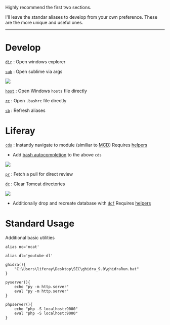 Highly recommend the first two sections.

I'll leave the standar aliases to develop from your own preference.  These are the more unique and useful ones.


----
# Develop

[`dir`](https://github.com/SpencerWoo/liferay-dev-projects/blob/master/tools/bash_alias/.bashrc#L1-L3) : Open windows explorer

[`sub`](https://github.com/SpencerWoo/liferay-dev-projects/blob/master/tools/bash_alias/.bashrc#L5-L7) : Open sublime via args 

![](https://github.com/SpencerWoo/liferay-dev-projects/blob/master/tools/bash_alias/gifs/sub2.gif)

[`host`](https://github.com/SpencerWoo/liferay-dev-projects/blob/master/tools/bash_alias/.bashrc#L9-L11) : Open Windows `hosts` file directly

[`rc`](https://github.com/SpencerWoo/liferay-dev-projects/blob/master/tools/bash_alias/.bashrc#L13-L15) : Open `.bashrc` file directly

[`sb`](https://github.com/SpencerWoo/liferay-dev-projects/blob/master/tools/bash_alias/.bashrc#L17-L19) : Refresh aliases 


# Liferay
[`cds`](https://github.com/SpencerWoo/liferay-dev-projects/blob/master/tools/bash_alias/.bashrc#L41-L97) : Instantly navigate to module (similiar to [MCD](https://github.com/holatuwol/liferay-faster-deploy/tree/master/gitcd#cd-to-module-root)) 
Requires [helpers](https://github.com/SpencerWoo/liferay-dev-projects/blob/master/tools/bash_alias/.bashrc#L21-L39)

   * Add [bash autocompletion](https://github.com/SpencerWoo/liferay-dev-projects/blob/master/tools/bash_alias/.bashrc#L99-L120) to the above `cds`

![](https://github.com/SpencerWoo/liferay-dev-projects/blob/master/tools/bash_alias/gifs/cds2.gif)

[`pr`](https://github.com/SpencerWoo/liferay-dev-projects/blob/master/tools/bash_alias/.bashrc#L122-L124) : Fetch a pull for direct review 

[`dc`](https://github.com/SpencerWoo/liferay-dev-projects/blob/master/tools/bash_alias/.bashrc#L150-L157) : Clear Tomcat directories

![](https://github.com/SpencerWoo/liferay-dev-projects/blob/master/tools/bash_alias/gifs/dc.gif)

 * Additionally drop and recreate database with [`dcf`](https://github.com/SpencerWoo/liferay-dev-projects/blob/master/tools/bash_alias/.bashrc#L159-L161) 
 Requires [helpers](https://github.com/SpencerWoo/liferay-dev-projects/blob/master/tools/bash_alias/.bashrc#L126-L148)

# Standard Usage

Additional basic utilities

```
alias nc='ncat'

alias dl='youtube-dl'

ghidra(){
	"C:\Users\liferay\Desktop\SEC\ghidra_9.0\ghidraRun.bat"
}

pyserver(){
	echo "py -m http.server"
	eval "py -m http.server"
}

phpserver(){
	echo "php -S localhost:9000"
	eval "php -S localhost:9000"
}
```